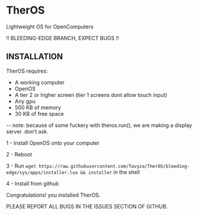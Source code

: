 # TherOS
Lightweight OS for OpenComputers

!! BLEEDING-EDGE BRANCH, EXPECT BUGS !!

## INSTALLATION

TherOS requires:
- A working computer
- OpenOS
- A tier 2 or higher screen (tier 1 screens dont allow touch input)
- Any gpu
- 500 KB of memory
- 30 KB of free space

-- note: because of some fuckery with theros.run(), we are making a display server. don't ask.

1 - Install OpenOS onto your computer

2 - Reboot

3 - Run ```wget https://raw.githubusercontent.com/Tavyza/TherOS/bleeding-edge/sys/apps/installer.lua && installer``` in the shell

4 - Install from github

Congratulations! you installed TherOS.

PLEASE REPORT ALL BUGS IN THE ISSUES SECTION OF GITHUB.
